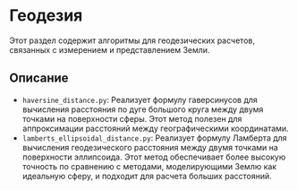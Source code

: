 # Геодезия

Этот раздел содержит алгоритмы для геодезических расчетов, связанных с измерением и представлением Земли.

## Описание

*   `haversine_distance.py`: Реализует формулу гаверсинусов для вычисления расстояния по дуге большого круга между двумя точками на поверхности сферы. Этот метод полезен для аппроксимации расстояний между географическими координатами.
*   `lamberts_ellipsoidal_distance.py`: Реализует формулу Ламберта для вычисления геодезического расстояния между двумя точками на поверхности эллипсоида. Этот метод обеспечивает более высокую точность по сравнению с методами, моделирующими Землю как идеальную сферу, и подходит для расчета больших расстояний.
